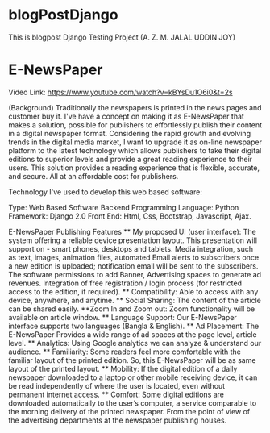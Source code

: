 # blogPostDjango

This is blogpost Django Testing Project (A. Z. M. JALAL UDDIN JOY)
# E-NewsPaper
Video Link: https://www.youtube.com/watch?v=kBYsDu1O6i0&t=2s

(Background) 
Traditionally the newspapers is printed in the news pages and customer buy it. I've have a concept on making it as E-NewsPaper that makes a solution, possible for publishers to effortlessly publish their content in a digital newspaper format.
Considering the rapid growth and evolving trends in the digital media market, I want to upgrade it as on-line newspaper platform to the latest technology which allows publishers to take their digital editions to superior levels and provide a great reading experience to their users. This solution provides a reading experience that is flexible, accurate, and secure. All at an affordable cost for publishers.

Technology I've used to develop this web based software:

Type: Web Based Software
Backend Programming Language: Python
Framework: Django 2.0
Front End: Html, Css, Bootstrap, Javascript, Ajax.

E-NewsPaper Publishing Features
** My proposed UI (user interface): The system offering a reliable device presentation layout. This presentation will support on - smart phones, desktops and tablets. Media integration, such as text, images, animation files, automated Email alerts to subscribers once a new edition is uploaded; notification email will be sent to the subscribers. The software permissions to add Banner, Advertising spaces to generate ad revenues. Integration of free registration / login process (for restricted access to the edition, if required).
** Compatibility: Able to access with any device, anywhere, and anytime.
** Social Sharing: The content of the article can be shared easily.
**Zoom In and Zoom out: Zoom functionality will be available on article window.
** Language Support: Our E-NewsPaper interface supports two languages (Bangla & English).
** Ad Placement: The E-NewsPaper Provides a wide range of ad spaces at the page level, article level.
** Analytics: Using Google analytics we can analyze & understand our audience.
** Familiarity: Some readers feel more comfortable with the familiar layout of the printed edition. So, this E-NewsPaper will be as same layout of the printed layout.
** Mobility: If the digital edition of a daily newspaper downloaded to a laptop or other mobile receiving device, it can be read independently of where the user is located, even without permanent internet access.
** Comfort: Some digital editions are downloaded automatically to the user’s computer, a service comparable to the morning delivery of the printed newspaper. From the point of view of the advertising departments at the newspaper publishing houses.
